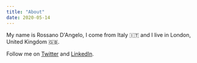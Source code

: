 ```yaml
---
title: "About"
date: 2020-05-14
---
```


My name is Rossano D'Angelo, I come from Italy :it: and I live in London, United Kingdom :uk:.

Follow me on [Twitter](https://twitter.com/rossanodan) and [LinkedIn](https://www.linkedin.com/in/rossanodan/).
